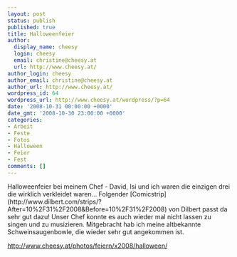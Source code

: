 ```yaml
---
layout: post
status: publish
published: true
title: Halloweenfeier
author:
  display_name: cheesy
  login: cheesy
  email: christine@cheesy.at
  url: http://www.cheesy.at/
author_login: cheesy
author_email: christine@cheesy.at
author_url: http://www.cheesy.at/
wordpress_id: 64
wordpress_url: http://www.cheesy.at/wordpress/?p=64
date: '2008-10-31 00:00:00 +0000'
date_gmt: '2008-10-30 23:00:00 +0000'
categories:
- Arbeit
- Feste
- Fotos
- Halloween
- Feier
- Fest
comments: []
---
```

<!--:de--><!-- 6480-->Halloweenfeier bei meinem Chef - David, Isi und ich waren die einzigen drei die wirklich verkleidet waren... Folgender [Comicstrip](http://www.dilbert.com/strips/?After=10%2F31%2F2008&Before=10%2F31%2F2008) von Dilbert passt da sehr gut dazu! Unser Chef konnte es auch wieder mal nicht lassen zu singen und zu musizieren. Mitgebracht hab ich meine altbekannte Schweinsaugenbowle, die wieder sehr gut angekommen ist.
http://www.cheesy.at/photos/feiern/x2008/halloween/
<!--:-->
